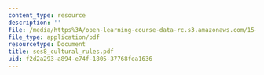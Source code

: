 ```yaml
---
content_type: resource
description: ''
file: /media/https%3A/open-learning-course-data-rc.s3.amazonaws.com/15-322-leading-organizations-ii-fall-2003/f2d2a293a894e74f180537768fea1636_ses8_cultural_rules.pdf
file_type: application/pdf
resourcetype: Document
title: ses8_cultural_rules.pdf
uid: f2d2a293-a894-e74f-1805-37768fea1636
---
```

